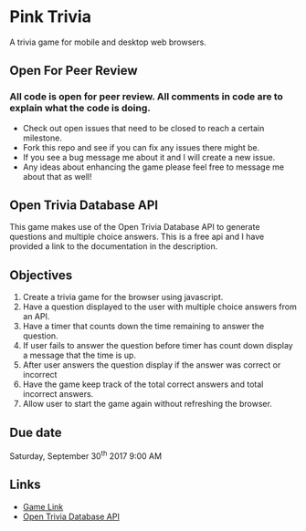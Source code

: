# Pink Trivia
A trivia game for mobile and desktop web browsers.

## Open For Peer Review
<h3>All code is open for peer review. All comments in code are to explain what the code is doing.</h3>

* Check out open issues that need to be closed to reach a certain milestone.
* Fork this repo and see if you can fix any issues there might be.
* If you see a bug message me about it and I will create a new issue.
* Any ideas about enhancing the game please feel free to message me about that as well!

## Open Trivia Database API
This game makes use of the Open Trivia Database API to generate questions and multiple choice answers. This is a free api and I have provided a link to the documentation in the description.

## Objectives
1. Create a trivia game for the browser using javascript.
2. Have a question displayed to the user with multiple choice answers from an API.
3. Have a timer that counts down the time remaining to answer the question.
4. If user fails to answer the question before timer has count down display a message that the time is up.
5. After user answers the question display if the answer was correct or incorrect
6. Have the game keep track of the total correct answers and total incorrect answers.
7. Allow user to start the game again without refreshing the browser.

## Due date
Saturday, September 30<sup>th</sup> 2017 9:00 AM

## Links
* [Game Link](https://amcnulty.github.io/TriviaGame/ "A trivia game for mobile and desktop browsers!")
* [Open Trivia Database API](https://opentdb.com/api_config.php "Open Trivia DB: Free to use, user-contributed trivia question database.")
